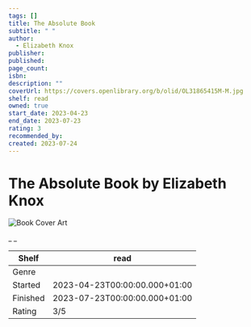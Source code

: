 ```yaml
---
tags: []
title: The Absolute Book
subtitle: " "
author:
  - Elizabeth Knox
publisher:
published:
page_count:
isbn:
description: ""
coverUrl: https://covers.openlibrary.org/b/olid/OL31865415M-M.jpg
shelf: read
owned: true
start_date: 2023-04-23
end_date: 2023-07-23
rating: 3
recommended_by:
created: 2023-07-24
---
```


# The Absolute Book by Elizabeth Knox

![Book Cover Art](https://covers.openlibrary.org/b/olid/OL31865415M-M.jpg)

_ _

| Shelf | read |
| --- | --- |
| Genre |  |
| Started | 2023-04-23T00:00:00.000+01:00 |
| Finished | 2023-07-23T00:00:00.000+01:00 |
| Rating | 3/5 |

